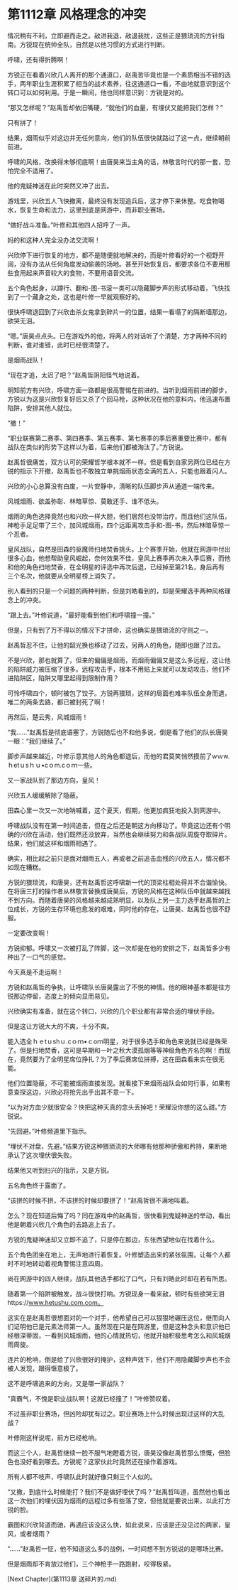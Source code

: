 # 第1112章 风格理念的冲突

情况稍有不利，立即避而走之。敌进我退，敌退我扰，这些正是猥琐流的方针指南。方锐现在统帅全队，自然是以他习惯的方式进行判断。

呼啸，还有得折腾啊！

方锐正在看着兴欣几人离开的那个通道口，赵禹哲毕竟也是一个素质相当不错的选手，两年职业生涯积累了相当的战术素养，往这通道口一看，不由地就意识到这个转口可以如何利用。于是一瞬间，他也同样意识到：方锐是对的。

“那又怎样呢？”赵禹哲却依旧嘴硬，“就他们的血量，有埋伏又能把我们怎样？”

只有拼了！

结果，烟雨似乎对这边并无任何意向，他们的队伍很快就路过了这一点，继续朝前前进。

呼啸的风格，改换得未够彻底啊！由唐昊来当主角的话，林敬言时代的那一套，恐怕完全不适用了。

他的鬼疑神迷在此时突然又冲了出去。

游戏里，兴欣五人飞快撤离，最终没有发现追兵后，这才停下来休整。吃食物喝水，恢复生命和法力，这里到底是网游中，而非职业赛场。

“做好战斗准备。”叶修和其他四人招呼了一声。

妈的和这种人完全没办法交流啊！

兴欣停下进行恢复的地方，都不是随便就地解决的，而是叶修看好的一个视野开阔，没有办法从任何角度发动偷袭的场地。甚至开始恢复后，都要求各位不要用那些食用起来声音较大的食物，不要用语音交流。

五个角色起身，以蹲行、翻和-图-书滚一类可以隐藏脚步声的形式移动着，飞快找到了一个藏身之处，这也是叶修一早就观察好的。

很快呼啸退回到了兴欣击杀女鬼拿到碎片一的位置，结果一看塌了的隔断墙那边，欲哭无泪。

“嗯。”唐昊点点头。已在游戏外的他，将两人的对话听了个清楚，方才两种不同的判断，谁对谁错，此时已经很清楚了。

是烟雨战队！

“现在才追，太迟了吧？”赵禹哲阴阳怪气地说着。

明知前方有兴欣，呼啸方面一路都是很高警惕在前进的。当听到烟雨前进的脚步，方锐以为这是兴欣恢复好后又杀了个回马枪，这种状况在他的意料内，他迅速布置陷阱，安排其他人就位。

“撤！”

“职业联赛第二赛季、第四赛季、第五赛季、第七赛季的季后赛重要比赛中，都有战队在类似的形势下这样以为着，后来他们都被淘汰了。”方锐说。

赵禹哲很痛苦，双方认可的荣耀哲学根本就不一样。但是看到自家另两位已经在方锐的指示下开撤，赵禹哲也不敢独立单挑烟雨状态全满的五人，只能也跟着闪人。

兴欣的小心总算没有白废，一片安静中，清晰的队伍脚步声从通道一端传来。

风城烟雨、欲盖弥彰、林暗草惊、莫敢还手、谁不低头。

烟雨的角色选择竟然也和兴欣一样大胆，他们居然也没带治疗。而且他们这队伍，神枪手足足带了三个，加风城烟雨，四个远距离攻击手和-图-书，然后林暗草惊一个忍者。

皇风战队，自然是田森的驱魔师扫地焚香挑头。上个赛季开始，他就在网游中付出很多心血，他想帮助皇风崛起，奈何效果不佳，皇风上赛季再次未入季后赛，而他和他的角色扫地焚香，在全明星的评选中再次后退，已经掉至第21名，身后再有三个名次，他就要从全明星榜上消失了。

别人看到的只是一个问题的两种判断，但是刘皓看到的，却是荣耀选手两种风格理念上的冲突。

“跟上去。”叶修说道，“最好能看到他们和呼啸撞一撞。”

但是，只有到了万不得以的情况下才拼命，这也确实是猥琐流的守则之一。

赵禹哲忍不住，让他的韶光换也移动了过去，另两人的角色，随即也跟了过去。

不是兴欣，那也就算了，但来的偏偏是烟雨，而烟雨偏偏又是这么多远程，这让他的陷阱威力被压缩了很多。远程攻击手，根本不用贴上来就可以发动攻击，他们不进陷阱区，陷阱又哪里起得到限制作用？

可怜呼啸四个，顿时被包了饺子。方锐再猥琐，这样的局面也难率队伍全身而退，唯二的两条去路，都已被封死了啊！

再然后，楚云秀，风城烟雨！

“我……”赵禹哲是彻底语塞了，方锐随后也不和他多说，倒是看了他们的队长唐昊一眼：“我们继续了。”

脚步声越来越近，叶修示意其他人的角色都退后，而他的君莫笑悄然摸前了wｗw.ｈetｕsｈｕ•cｏm.cｏｍ一些。

又一家战队到了那边方向，皇风！

兴欣五人缓缓解除了隐蔽。

田森心里一次又一次地呐喊着，这个夏天，假期，他更加疯狂地投入到网游中。

呼啸战队没有在第一时间追击，但在之后还是朝这方向移动了。毕竟这边还有个明确的兴欣在活动，他们既然还没放弃，当然也会继续努力和各战队周旋夺取碎片。结果，他们就这样和烟雨相遇了。

确实，相比起之前只是面对烟雨五人，再或者之前追击血残的兴欣五人，情况都不如现在糟糕。

方锐的猥琐流，和唐昊，还有赵禹哲这呼啸新一代的顶梁柱相处得并不合谐愉快。在将唐三打的操作者从林敬言替换成唐昊后，方锐的风格在这种队伍中就越来越找不到方向。而随着唐昊的风格越来越成熟明显，以及队上另一主力选手赵禹哲的上位成长，方锐的生存环境也愈发的艰难，同时他的存在，让唐昊、赵禹哲也很不舒服。

一定要改变啊！

方锐抑郁。呼啸又一次被打乱了阵脚，这一次却是在他的安排之下，赵禹哲多少有种出了一口气的感觉。

今天真是不走运啊！

方锐和赵禹哲的争执，让呼啸队长唐昊露出了不悦的神情。他的眼神基本都是往方锐那边停留，态度上的倾向显而易见。

兴欣确实有准备，就在这个转口，兴欣的几个职业都有非常合适的埋伏手段。

但是这让方锐大大的不爽，十分不爽。

能入选全ｈｅtｕshｕ.cｏｍ•ｃoｍ明星，对于很多选手和角色来说就已经是殊荣了。但是扫地焚香，这可是早期和一叶之秋大漠孤烟等等神级角色齐名的啊！而现在，竟然要为了全明星席位挣扎？为了季后赛席位拼搏，这在田森看来实在很无能。

他们位置隐蔽，不可能被烟雨直接发现。就看接下来烟雨战队会如何行事，如果有意查探这边，兴欣必将抢先出手出其不意一下。

“以为对方血少就很安全？快把这种天真的念头丢掉吧！荣耀没你想的这么甜。”方锐说。

“先回避。”叶修频道里下指示。

“埋伏不对盘，先避。”结果方锐这种猥琐流的大师哪有他那种骄傲和矜持，果断地承认了这次埋伏很失败。

结果他又听到扫兴的指示，又是方锐。

五名角色终于露面了。

“该拼的时候不拼，不该拼的时候却要拼了！”赵禹哲很不满地叫着。

怎么？现在知道后悔了吗？同在游戏中的赵禹哲，很快看到鬼疑神迷的举动，看出他是朝着兴欣几个角色的去路追上去了。

方锐的鬼疑神迷却又立即不追了，只是停在那边，东张西望地似在找着什么。

五个角色团坐在地上，无声地进行着恢复。叶修塑造出来的紧张氛围，让每个人都时不时地转动着视角警惕注意四周。

尚在网游中的四人继续，战队其他选手都松了口气，只有刘皓此时却在若有所思。

随着第一个陷阱被触发，战斗很快打响。方锐现身一看来敌，顿时有些欲哭无泪https://www.hetushu.com.com。

这实在是赵禹哲很想面对的一个对手，他希望自己可以狠狠地碾压这位，继而向人们证明他已是元素法师第一人。虽然现在只是在网游里，但是这种念头和意识他已经根深蒂固，一看到风城烟雨，他的心情就热切，他就开始积极思考怎么和风城烟雨周旋。

连片的枪响，倒是给了兴欣很好的掩护，这种声效下，他们不用隐藏脚步声也不会被人发现，跟得惬意极了。

这不是呼啸追来的方向，又是哪一家战队？

“真霸气，不愧是职业战队啊！这就已经撞了！”叶修赞叹着。

不过虽非职业赛场，但凶险却犹有过之。职业赛场上什么时候出现过这样的大乱战？

叶修刚这样说呢，前方已经枪响。

而这三个人，赵禹哲继续一脸不服气地瞪着方锐，唐昊没像赵禹哲那么愤慨，但脸色也没好看到哪去。方锐呢？这家伙此时竟然还在操作着游戏。

所有人都不吱声，呼啸队此时就好像只剩三个人似的。

“又撤，到底什么时候能打？我们不是做好埋伏了吗？”赵禹哲叫道，虽然他也看出这一次他们的埋伏因为烟雨的远程过多有些落了空，但他就是要说出来，以此打方锐的脸。

霸图和兴欣背道而驰，再遇应该没这么快，如此说来，应该是还没见过的两家，皇风，或者烟雨？

“……”赵禹哲一怔，他不知道这么多的战例，一时间想不到方锐说的是哪场比赛。

但是烟雨却不肯放过他们，三个神枪手一路跑射，咬得极紧。



[Next Chapter](第1113章 送碎片的.md)